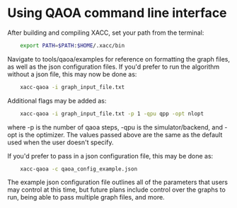 # Using QAOA command line interface
After building and compiling XACC, set your path from the terminal:
```bash
    export PATH=$PATH:$HOME/.xacc/bin
```


Navigate to tools/qaoa/examples for reference on formatting the graph files, as well as the json configuration files. If you'd prefer to run the algorithm without a json file, this may now be done as:

```bash
    xacc-qaoa -i graph_input_file.txt
```

Additional flags may be added as:

```bash
    xacc-qaoa -i graph_input_file.txt -p 1 -qpu qpp -opt nlopt 
```

where -p is the number of qaoa steps, -qpu is the simulator/backend, and -opt is the optimizer. The values passed above are the same as the default used when the user doesn't specify. 

If you'd prefer to pass in a json configuration file, this may be done as:

```bash
    xacc-qaoa -c qaoa_config_example.json
```

The example json configuration file outlines all of the parameters that users may control at this time, but future plans include control over the graphs to run, being able to pass multiple graph files, and more. 